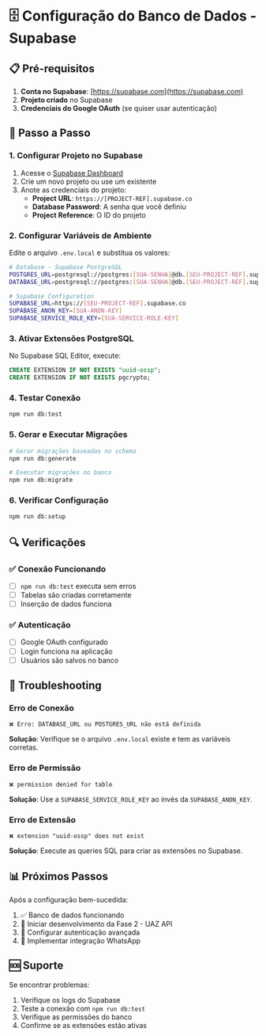 # 🗄️ Configuração do Banco de Dados - Supabase

## 📋 Pré-requisitos

1. **Conta no Supabase**: [https://supabase.com](https://supabase.com)
2. **Projeto criado** no Supabase
3. **Credenciais do Google OAuth** (se quiser usar autenticação)

## 🔧 Passo a Passo

### 1. Configurar Projeto no Supabase

1. Acesse o [Supabase Dashboard](https://supabase.com/dashboard)
2. Crie um novo projeto ou use um existente
3. Anote as credenciais do projeto:
   - **Project URL**: `https://[PROJECT-REF].supabase.co`
   - **Database Password**: A senha que você definiu
   - **Project Reference**: O ID do projeto

### 2. Configurar Variáveis de Ambiente

Edite o arquivo `.env.local` e substitua os valores:

```bash
# Database - Supabase PostgreSQL
POSTGRES_URL=postgresql://postgres:[SUA-SENHA]@db.[SEU-PROJECT-REF].supabase.co:5432/postgres
DATABASE_URL=postgresql://postgres:[SUA-SENHA]@db.[SEU-PROJECT-REF].supabase.co:5432/postgres

# Supabase Configuration
SUPABASE_URL=https://[SEU-PROJECT-REF].supabase.co
SUPABASE_ANON_KEY=[SUA-ANON-KEY]
SUPABASE_SERVICE_ROLE_KEY=[SUA-SERVICE-ROLE-KEY]
```

### 3. Ativar Extensões PostgreSQL

No Supabase SQL Editor, execute:

```sql
CREATE EXTENSION IF NOT EXISTS "uuid-ossp";
CREATE EXTENSION IF NOT EXISTS pgcrypto;
```

### 4. Testar Conexão

```bash
npm run db:test
```

### 5. Gerar e Executar Migrações

```bash
# Gerar migrações baseadas no schema
npm run db:generate

# Executar migrações no banco
npm run db:migrate
```

### 6. Verificar Configuração

```bash
npm run db:setup
```

## 🔍 Verificações

### ✅ Conexão Funcionando
- [ ] `npm run db:test` executa sem erros
- [ ] Tabelas são criadas corretamente
- [ ] Inserção de dados funciona

### ✅ Autenticação
- [ ] Google OAuth configurado
- [ ] Login funciona na aplicação
- [ ] Usuários são salvos no banco

## 🚨 Troubleshooting

### Erro de Conexão
```
❌ Erro: DATABASE_URL ou POSTGRES_URL não está definida
```
**Solução**: Verifique se o arquivo `.env.local` existe e tem as variáveis corretas.

### Erro de Permissão
```
❌ permission denied for table
```
**Solução**: Use a `SUPABASE_SERVICE_ROLE_KEY` ao invés da `SUPABASE_ANON_KEY`.

### Erro de Extensão
```
❌ extension "uuid-ossp" does not exist
```
**Solução**: Execute as queries SQL para criar as extensões no Supabase.

## 📊 Próximos Passos

Após a configuração bem-sucedida:

1. ✅ Banco de dados funcionando
2. 🚀 Iniciar desenvolvimento da Fase 2 - UAZ API
3. 🔐 Configurar autenticação avançada
4. 📱 Implementar integração WhatsApp

## 🆘 Suporte

Se encontrar problemas:
1. Verifique os logs do Supabase
2. Teste a conexão com `npm run db:test`
3. Verifique as permissões do banco
4. Confirme se as extensões estão ativas
